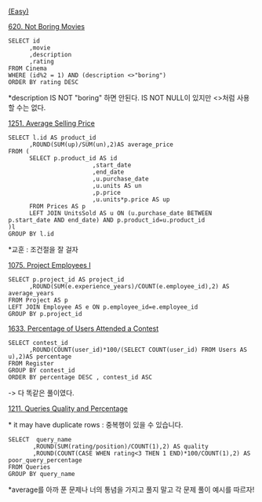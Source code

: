 [(Easy)](https://leetcode.com/problems/not-boring-movies/?envType=study-plan-v2&envId=top-sql-50)

[620. Not Boring Movies](https://leetcode.com/problems/not-boring-movies/?envType=study-plan-v2&envId=top-sql-50)

```
SELECT id
      ,movie
      ,description
      ,rating
FROM Cinema
WHERE (id%2 = 1) AND (description <>"boring")
ORDER BY rating DESC
```

\*description IS NOT "boring" 하면 안된다. IS NOT NULL이 있지만 <>처럼 사용할 수는 없다. 

[1251. Average Selling Price](https://leetcode.com/problems/average-selling-price/description/?envType=study-plan-v2&envId=top-sql-50)

```
SELECT l.id AS product_id
      ,ROUND(SUM(up)/SUM(un),2)AS average_price
FROM (
      SELECT p.product_id AS id
                        ,start_date
                        ,end_date
                        ,u.purchase_date
                        ,u.units AS un
                        ,p.price
                        ,u.units*p.price AS up
      FROM Prices AS p
      LEFT JOIN UnitsSold AS u ON (u.purchase_date BETWEEN p.start_date AND end_date) AND p.product_id=u.product_id
)l
GROUP BY l.id
```

\*교훈 : 조건절을 잘 걸자 

[1075. Project Employees I](https://leetcode.com/problems/project-employees-i/description/?envType=study-plan-v2&envId=top-sql-50)

```
SELECT p.project_id AS project_id
      ,ROUND(SUM(e.experience_years)/COUNT(e.employee_id),2) AS average_years
FROM Project AS p 
LEFT JOIN Employee AS e ON p.employee_id=e.employee_id
GROUP BY p.project_id
```

[1633. Percentage of Users Attended a Contest](https://leetcode.com/problems/percentage-of-users-attended-a-contest/description/?envType=study-plan-v2&envId=top-sql-50)

```
SELECT contest_id
      ,ROUND(COUNT(user_id)*100/(SELECT COUNT(user_id) FROM Users AS u),2)AS percentage
FROM Register 
GROUP BY contest_id
ORDER BY percentage DESC , contest_id ASC
```

\-> 다 똑같은 풀이였다.

[1211. Queries Quality and Percentage](https://leetcode.com/problems/queries-quality-and-percentage/description/?envType=study-plan-v2&envId=top-sql-50)

\* it may have duplicate rows : 중복행이 있을 수 있습니다. 

```
SELECT  query_name
       ,ROUND(SUM(rating/position)/COUNT(1),2) AS quality
       ,ROUND(COUNT(CASE WHEN rating<3 THEN 1 END)*100/COUNT(1),2) AS poor_query_percentage
FROM Queries 
GROUP BY query_name
```

\*average를 아까 푼 문제나 너의 통념을 가지고 풀지 말고 각 문제 풀이 예시를 따르자!
